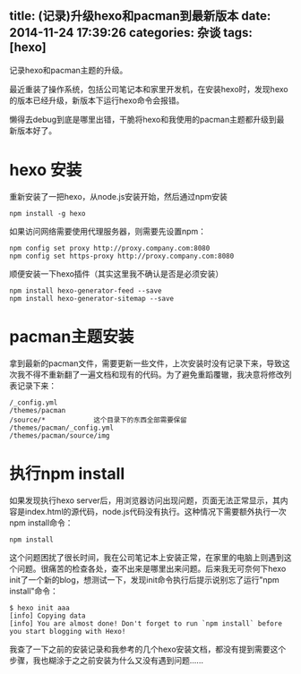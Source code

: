 title: (记录)升级hexo和pacman到最新版本
date: 2014-11-24 17:39:26
categories: 杂谈
tags: [hexo]
---

记录hexo和pacman主题的升级。

<!--more-->

最近重装了操作系统，包括公司笔记本和家里开发机，在安装hexo时，发现hexo的版本已经升级，新版本下运行hexo命令会报错。

懒得去debug到底是哪里出错，干脆将hexo和我使用的pacman主题都升级到最新版本好了。

# hexo 安装

重新安装了一把hexo，从node.js安装开始，然后通过npm安装

	npm install -g hexo

如果访问网络需要使用代理服务器，则需要先设置npm：

	npm config set proxy http://proxy.company.com:8080
	npm config set https-proxy http://proxy.company.com:8080

顺便安装一下hexo插件（其实这里我不确认是否是必须安装）

	npm install hexo-generator-feed --save
	npm install hexo-generator-sitemap --save

# pacman主题安装

拿到最新的pacman文件，需要更新一些文件，上次安装时没有记录下来，导致这次我不得不重新翻了一遍文档和现有的代码。为了避免重蹈覆辙，我决意将修改列表记录下来：

	/_config.yml
	/themes/pacman
	/source/*			 这个目录下的东西全部需要保留
	/themes/pacman/_config.yml
	/themes/pacman/source/img

# 执行npm install

如果发现执行hexo server后，用浏览器访问出现问题，页面无法正常显示，其内容是index.html的源代码，node.js代码没有执行。这种情况下需要额外执行一次npm install命令：

	npm install

这个问题困扰了很长时间，我在公司笔记本上安装正常，在家里的电脑上则遇到这个问题。很痛苦的检查各处，查不出来是哪里出来问题。后来我无可奈何下hexo init了一个新的blog，想测试一下，发现init命令执行后提示说别忘了运行"npm install"命令：

	$ hexo init aaa
	[info] Copying data
	[info] You are almost done! Don't forget to run `npm install` before you start blogging with Hexo!

我查了一下之前的安装记录和我参考的几个hexo安装文档，都没有提到需要这个步骤，我也糊涂于之之前安装为什么又没有遇到问题......


